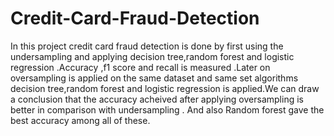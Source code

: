 # Credit-Card-Fraud-Detection
In this project credit card fraud detection is done by first using the undersampling and applying decision tree,random forest and logistic regression .Accuracy ,f1 score and recall is measured .Later on oversampling is applied on the same dataset and same set algorithms decision tree,random forest and logistic regression is applied.We can draw a conclusion that the accuracy acheived after applying oversampling is better in comparison with undersampling . And also Random forest gave the best accuracy among all of these.
